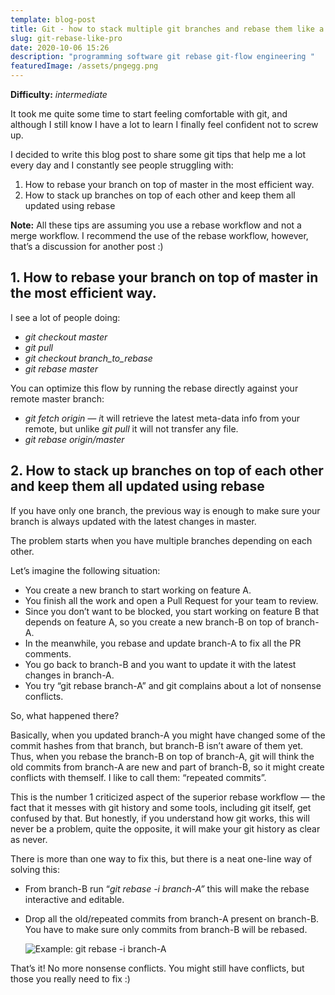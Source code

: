 ```yaml
---
template: blog-post
title: Git - how to stack multiple git branches and rebase them like a pro
slug: git-rebase-like-pro
date: 2020-10-06 15:26
description: "programming software git rebase git-flow engineering "
featuredImage: /assets/pngegg.png
---
```

**Difficulty:** *intermediate*

It took me quite some time to start feeling comfortable with git, and although I still know I have a lot to learn I finally feel confident not to screw up.

I decided to write this blog post to share some git tips that help me a lot every day and I constantly see people struggling with:

1. How to rebase your branch on top of master in the most efficient way.
2. How to stack up branches on top of each other and keep them all updated using rebase

**Note:** All these tips are assuming you use a rebase workflow and not a merge workflow. I recommend the use of the rebase workflow, however, that’s a discussion for another post :)

## **1. How to rebase your branch on top of master in the most efficient way.**

I see a lot of people doing:

* *git checkout master*
* *git pull*
* *git checkout branch_to_rebase*
* *git rebase master*

You can optimize this flow by running the rebase directly against your remote master branch:

* *git fetch origin — i*t will retrieve the latest meta-data info from your remote, but unlike *git pull* it will not transfer any file.
* *git rebase origin/master*

## 2. How to stack up branches on top of each other and keep them all updated using rebase

If you have only one branch, the previous way is enough to make sure your branch is always updated with the latest changes in master.

The problem starts when you have multiple branches depending on each other.

Let’s imagine the following situation:

* You create a new branch to start working on feature A.
* You finish all the work and open a Pull Request for your team to review.
* Since you don’t want to be blocked, you start working on feature B that depends on feature A, so you create a new branch-B on top of branch-A.
* In the meanwhile, you rebase and update branch-A to fix all the PR comments.
* You go back to branch-B and you want to update it with the latest changes in branch-A.
* You try “git rebase branch-A” and git complains about a lot of nonsense conflicts.

So, what happened there?

Basically, when you updated branch-A you might have changed some of the commit hashes from that branch, but branch-B isn’t aware of them yet. Thus, when you rebase the branch-B on top of branch-A, git will think the old commits from branch-A are new and part of branch-B, so it might create conflicts with themself. I like to call them: “repeated commits”.

This is the number 1 criticized aspect of the superior rebase workflow — the fact that it messes with git history and some tools, including git itself, get confused by that. But honestly, if you understand how git works, this will never be a problem, quite the opposite, it will make your git history as clear as never.

There is more than one way to fix this, but there is a neat one-line way of solving this:

* From branch-B run “*git rebase -i branch-A”* this will make the rebase interactive and editable.
* Drop all the old/repeated commits from branch-A present on branch-B. You have to make sure only commits from branch-B will be rebased.

  ![Example: git rebase -i branch-A](/assets/1_c_evbrxsv35zgfhswrx3qw.png "Example: git rebase -i branch-A")

That’s it! No more nonsense conflicts. You might still have conflicts, but those you really need to fix :)